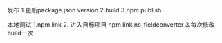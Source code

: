 发布
1.更新package.json version
2.build
3.npm publish

本地测试
1.npm link
2. 进入目标项目 npm link ns_fieldconverter
3.每次修改build一次